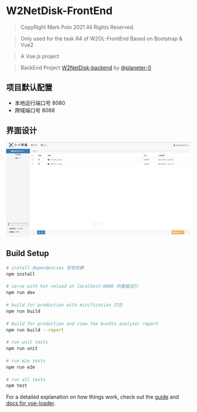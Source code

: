 # W2NetDisk-FrontEnd

> CopyRight Mark Polo 2021 All Rights Reserved.

> Only used for the task R4 of W2OL-FrontEnd  Based on Bootstrap & Vue2

> A Vue.js project

> BackEnd Project [W2NetDisk-backend](https://github.com/planeter-0/W2NetDisk-backend) by [@planeter-0](https://github.com/planeter-0)

## 项目默认配置

- 本地运行端口号 8080
- 跨域端口号 8088

## 界面设计

![preview](/preview.png)

## Build Setup

``` bash
# install dependencies 安装依赖
npm install

# serve with hot reload at localhost:8080 热重载运行
npm run dev

# build for production with minification 打包
npm run build

# build for production and view the bundle analyzer report
npm run build --report

# run unit tests
npm run unit

# run e2e tests
npm run e2e

# run all tests
npm test
```

For a detailed explanation on how things work, check out the [guide](http://vuejs-templates.github.io/webpack/) and [docs for vue-loader](http://vuejs.github.io/vue-loader).
